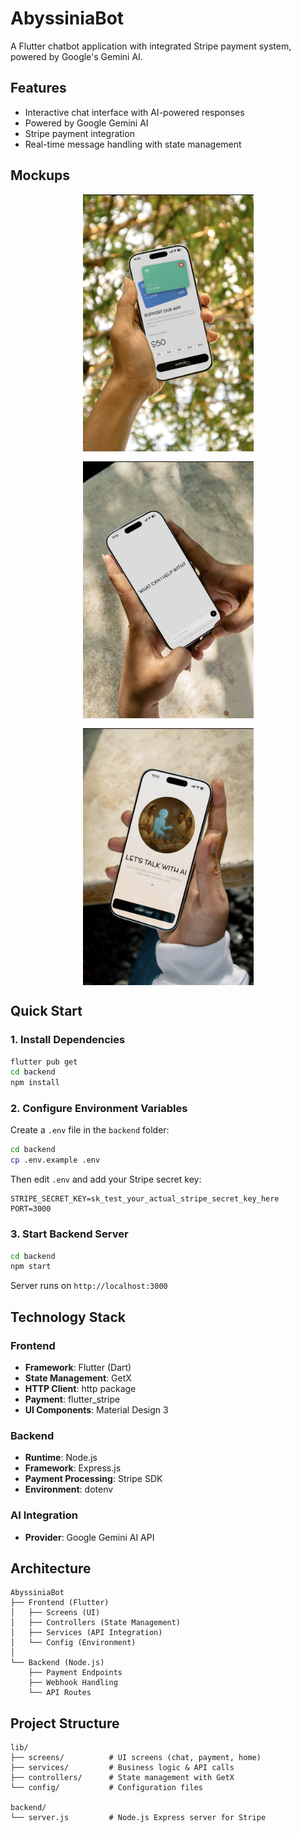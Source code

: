 # AbyssiniaBot

A Flutter chatbot application with integrated Stripe payment system, powered by Google's Gemini AI.

## Features

- Interactive chat interface with AI-powered responses
- Powered by Google Gemini AI
- Stripe payment integration 
- Real-time message handling with state management

## Mockups

<div style="display: flex; gap: 16px; justify-content: center; align-items: flex-start; flex-wrap: wrap; font-family: 'AndersonGrotesk Light', -apple-system, system-ui, 'Segoe UI', Roboto, Arial, 'Noto Sans', 'Helvetica Neue', sans-serif;">
  <img src="assets/images/1.png" alt="Screenshot 1" style="width: 273px; height: auto;" />
  <img src="assets/images/2.png" alt="Screenshot 2" style="width: 273px; height: auto;" />
  <img src="assets/images/3.png" alt="Screenshot 3" style="width: 273px; height: auto;" />
</div>

## Quick Start

### 1. Install Dependencies

```bash
flutter pub get
cd backend
npm install
```

### 2. Configure Environment Variables

Create a `.env` file in the `backend` folder:

```bash
cd backend
cp .env.example .env
```

Then edit `.env` and add your Stripe secret key:
```
STRIPE_SECRET_KEY=sk_test_your_actual_stripe_secret_key_here
PORT=3000
```

### 3. Start Backend Server

```bash
cd backend
npm start
```

Server runs on `http://localhost:3000`



## Technology Stack

### Frontend
- **Framework**: Flutter (Dart)
- **State Management**: GetX
- **HTTP Client**: http package
- **Payment**: flutter_stripe
- **UI Components**: Material Design 3

### Backend
- **Runtime**: Node.js
- **Framework**: Express.js
- **Payment Processing**: Stripe SDK
- **Environment**: dotenv

### AI Integration
- **Provider**: Google Gemini AI API

## Architecture

```
AbyssiniaBot
├── Frontend (Flutter)
│   ├── Screens (UI)
│   ├── Controllers (State Management)
│   ├── Services (API Integration)
│   └── Config (Environment)
│
└── Backend (Node.js)
    ├── Payment Endpoints
    ├── Webhook Handling
    └── API Routes
```

## Project Structure

```
lib/
├── screens/          # UI screens (chat, payment, home)
├── services/         # Business logic & API calls
├── controllers/      # State management with GetX
└── config/           # Configuration files

backend/
└── server.js         # Node.js Express server for Stripe
```
